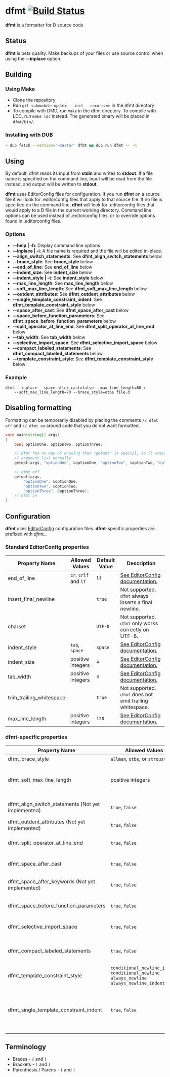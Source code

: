 # dfmt [![Build Status](https://travis-ci.org/dlang-community/dfmt.svg?branch=master)](https://travis-ci.org/dlang-community/dfmt)
**dfmt** is a formatter for D source code

## Status
**dfmt** is beta quality. Make backups of your files or use source control
when using the **--inplace** option.

## Building
### Using Make
* Clone the repository
* Run ```git submodule update --init --recursive``` in the dfmt directory
* To compile with DMD, run ```make``` in the dfmt directory. To compile with
  LDC, run ```make ldc``` instead. The generated binary will be placed in ```dfmt/bin/```.

### Installing with DUB

```sh
> dub fetch --version='~master' dfmt && dub run dfmt -- -h
```

## Using
By default, dfmt reads its input from **stdin** and writes to **stdout**.
If a file name is specified on the command line, input will be read from the
file instead, and output will be written to **stdout**.

**dfmt** uses EditorConfig files for configuration. If you run **dfmt** on a
source file it will look for .editorconfig files that apply to that source file.
If no file is specified on the command line, **dfmt** will look for .editorconfig
files that would apply to a D file in the current working directory. Command
line options can be used instead of .editorconfig files, or to override options
found in .editorconfig files.

### Options
* **--help | -h**: Display command line options
* **--inplace | -i**: A file name is required and the file will be edited in-place.
* **--align_switch_statements**: See **dfmt_align_switch_statements** below
* **--brace_style**: See **brace_style** below
* **--end_of_line**: See **end_of_line** below
* **--indent_size**: See **indent_size** below
* **--indent_style | -t**: See **indent_style** below
* **--max_line_length**: See **max_line_length** below
* **--soft_max_line_length**: See **dfmt_soft_max_line_length** below
* **--outdent_attributes**: See **dfmt_outdent_attributes** below
* **--single_template_constraint_indent**: See **dfmt_template_constraint_style** below
* **--space_after_cast**: See **dfmt_space_after_cast** below
* **--space_before_function_parameters**: See **dfmt_space_before_function_parameters** below
* **--split_operator_at_line_end**: See **dfmt_split_operator_at_line_end** below
* **--tab_width**: See **tab_width** below
* **--selective_import_space**: See **dfmt_selective_import_space** below
* **--compact_labeled_statements**: See **dfmt_compact_labeled_statements** below
* **--template_constraint_style**: See **dfmt_template_constraint_style** below

### Example
```
dfmt --inplace --space_after_cast=false --max_line_length=80 \
    --soft_max_line_length=70 --brace_style=otbs file.d
```

## Disabling formatting
Formatting can be temporarily disabled by placing the comments ```// dfmt off```
and ```// dfmt on``` around code that you do not want formatted.

```d
void main(string[] args)
{
    bool optionOne, optionTwo, optionThree;

    // dfmt has no way of knowing that "getopt" is special, so it wraps the
    // argument list normally
	getopt(args, "optionOne", &optionOne, "optionTwo", &optionTwo, "optionThree", &optionThree);

    // dfmt off
    getopt(args,
        "optionOne", &optionOne,
        "optionTwo", &optionTwo,
        "optionThree", &optionThree);
    // dfmt on
}
```

## Configuration
**dfmt** uses [EditorConfig](http://editorconfig.org/) configuration files.
**dfmt**-specific properties are prefixed with *dfmt_*.
### Standard EditorConfig properties
Property Name | Allowed Values | Default Value | Description
--------------|----------------|---------------|------------
end_of_line | `cr`, `crlf` and `lf` | `lf` | [See EditorConfig documentation.](https://github.com/editorconfig/editorconfig/wiki/EditorConfig-Properties#end_of_line)
insert_final_newline | | `true` | Not supported. `dfmt` always inserts a final newline.
charset | | `UTF-8` | Not supported. `dfmt` only works correctly on UTF-8.
indent_style | `tab`, `space` | `space` | [See EditorConfig documentation.](https://github.com/editorconfig/editorconfig/wiki/EditorConfig-Properties#indent_style)
indent_size | positive integers | `4` | [See EditorConfig documentation.](https://github.com/editorconfig/editorconfig/wiki/EditorConfig-Properties#indent_size)
tab_width | positive integers | `4` | [See EditorConfig documentation.](https://github.com/editorconfig/editorconfig/wiki/EditorConfig-Properties#tab_width)
trim_trailing_whitespace | | `true` | Not supported. `dfmt` does not emit trailing whitespace.
max_line_length | positive integers | `120` | [See EditorConfig documentation.](https://github.com/editorconfig/editorconfig/wiki/EditorConfig-Properties#max_line_length)
### dfmt-specific properties
Property Name | Allowed Values | Default Value | Description
--------------|----------------|---------------|------------
dfmt_brace_style | `allman`, `otbs`, or `stroustrup` | `allman` | [See Wikipedia](https://en.wikipedia.org/wiki/Brace_style)
dfmt_soft_max_line_length | positive integers | `80` | The formatting process will usually keep lines below this length, but they may be up to max_line_length columns long.
dfmt_align_switch_statements (Not yet implemented) | `true`, `false` | `true` | Align labels, cases, and defaults with their enclosing switch.
dfmt_outdent_attributes (Not yet implemented) | `true`, `false` | `true` | Decrease the indentation level of attributes.
dfmt_split_operator_at_line_end | `true`, `false` | `false` | Place operators on the end of the previous line when splitting lines.
dfmt_space_after_cast | `true`, `false` | `true` | Insert space after the closing paren of a `cast` expression.
dfmt_space_after_keywords (Not yet implemented) | `true`, `false` | `true` | Insert space after `if`, `while`, `foreach`, etc, and before the `(`.
dfmt_space_before_function_parameters | `true`, `false` | `false` | Insert space before the opening paren of a function parameter list.
dfmt_selective_import_space | `true`, `false` | `true` | Insert space after the module name and before the `:` for selective imports.
dfmt_compact_labeled_statements | `true`, `false` | `true` | Place labels on the same line as the labeled `switch`, `for`, `foreach`, or `while` statement.
dfmt_template_constraint_style | `conditional_newline_indent` `conditional_newline` `always_newline` `always_newline_indent` | `conditional_newline_indent` | Control the formatting of template constraints.
dfmt_single_template_constraint_indent | `true`, `false` | `false` | Set if the constraints are indented by a single tab instead of two. Has only an effect for if indentation style if set to `always_newline_indent` or `conditional_newline_indent`.

## Terminology
* Braces - `{` and `}`
* Brackets - `[` and `]`
* Parenthesis / Parens  - `(` and `)`
